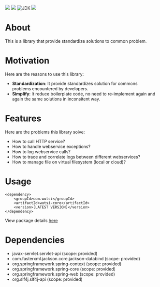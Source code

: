 ![](https://github.com/wutsi/wutsi-core/workflows/build/badge.svg)
[![](https://img.shields.io/codecov/c/github/wutsi/wutsi-core/master.svg)](https://codecov.io/gh/wutsi/wutsi-core)
![JDK](https://img.shields.io/badge/jdk-1.8-brightgreen.svg)
![](https://img.shields.io/badge/language-kotlin-blue.svg)


# About
This is a library that provide standardize solutions to common problem.


# Motivation
Here are the reasons to use this library:
- **Standardization**: It provide standardizes solution for commons problems encountered by developers.
- **Simplify**: It reduce boilerplate code, no need to re-implement again and again the same solutions in inconsitent way.


# Features
Here are the problems this library solve:
- How to call HTTP service?
- How to handle webservice exceptions?
- How to log webservice calls?
- How to trace and correlate logs between different webservices?
- How to manage file on virtual filesystem (local or cloud)? 


# Usage
```
<dependency>
    <groupId>com.wutsi</groupId>
    <artifactId>wutsi-core</artifactId>
    <version>[LATEST VERSION]</version>
</dependency>
```

View package details [here](https://github.com/wutsi/wutsi-core/packages)

# Dependencies
- javax-servlet.servlet-api (scope: provided)
- com.fasterxml.jackson.core.jackson-databind (scope: provided)
- org.springframework.spring-context (scope: provided)
- org.springframework.spring-core (scope: provided)
- org.springframework.spring-web (scope: provided)
- org.slf4j.slf4j-api (scope: provided)

